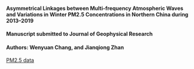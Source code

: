 #### Asymmetrical Linkages between Multi-frequency Atmospheric Waves and Variations in Winter PM2.5 Concentrations in Northern China during 2013–2019
#### Manuscript submitted to Journal of Geophysical Research
#### Authors: Wenyuan Chang, and Jianqiong Zhan

[PM2.5 data](https://wenyuan-chang.github.io/JGR_MS2019JD031999R/LCT14UTC06.tar)
